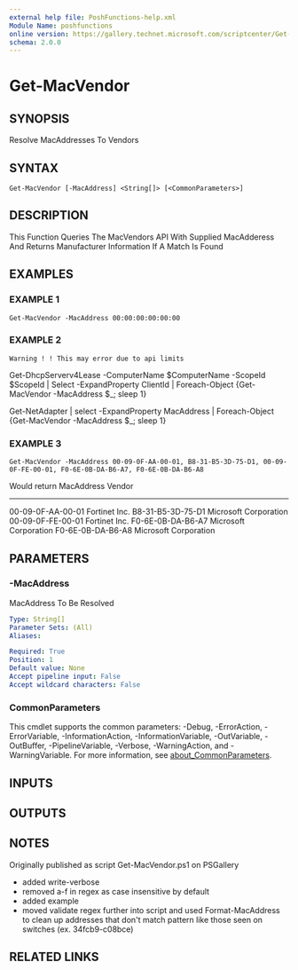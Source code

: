```yaml
---
external help file: PoshFunctions-help.xml
Module Name: poshfunctions
online version: https://gallery.technet.microsoft.com/scriptcenter/Get-MachineType-VM-or-ff43f3a9
schema: 2.0.0
---
```


# Get-MacVendor

## SYNOPSIS
Resolve MacAddresses To Vendors

## SYNTAX

```
Get-MacVendor [-MacAddress] <String[]> [<CommonParameters>]
```

## DESCRIPTION
This Function Queries The MacVendors API With Supplied MacAdderess And Returns Manufacturer Information If A Match Is Found

## EXAMPLES

### EXAMPLE 1
```
Get-MacVendor -MacAddress 00:00:00:00:00:00
```

### EXAMPLE 2
```
Warning ! ! This may error due to api limits
```

Get-DhcpServerv4Lease -ComputerName $ComputerName -ScopeId $ScopeId | Select -ExpandProperty ClientId | Foreach-Object {Get-MacVendor -MacAddress $_; sleep 1}

Get-NetAdapter | select -ExpandProperty MacAddress | Foreach-Object {Get-MacVendor -MacAddress $_; sleep 1}

### EXAMPLE 3
```
Get-MacVendor -MacAddress 00-09-0F-AA-00-01, B8-31-B5-3D-75-D1, 00-09-0F-FE-00-01, F0-6E-0B-DA-B6-A7, F0-6E-0B-DA-B6-A8
```

Would return
MacAddress        Vendor
----------        ------
00-09-0F-AA-00-01 Fortinet Inc.
B8-31-B5-3D-75-D1 Microsoft Corporation
00-09-0F-FE-00-01 Fortinet Inc.
F0-6E-0B-DA-B6-A7 Microsoft Corporation
F0-6E-0B-DA-B6-A8 Microsoft Corporation

## PARAMETERS

### -MacAddress
MacAddress To Be Resolved

```yaml
Type: String[]
Parameter Sets: (All)
Aliases:

Required: True
Position: 1
Default value: None
Accept pipeline input: False
Accept wildcard characters: False
```

### CommonParameters
This cmdlet supports the common parameters: -Debug, -ErrorAction, -ErrorVariable, -InformationAction, -InformationVariable, -OutVariable, -OutBuffer, -PipelineVariable, -Verbose, -WarningAction, and -WarningVariable. For more information, see [about_CommonParameters](http://go.microsoft.com/fwlink/?LinkID=113216).

## INPUTS

## OUTPUTS

## NOTES
Originally published as script Get-MacVendor.ps1 on PSGallery
* added write-verbose
* removed a-f in regex as case insensitive by default
* added example
* moved validate regex further into script and used Format-MacAddress to clean up addresses that don't match pattern like those seen on switches (ex.
34fcb9-c08bce)

## RELATED LINKS
